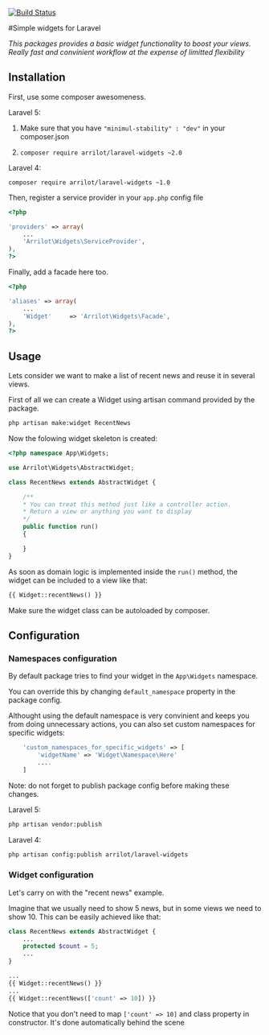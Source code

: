[![Build Status](https://travis-ci.org/Arrilot/laravel-widgets.svg?branch=master)](https://travis-ci.org/Arrilot/laravel-widgets)

#Simple widgets for Laravel

*This packages provides a basic widget functionality to boost your views. Really fast and convinient workflow at the expense of limitted flexibility*

## Installation

First, use some composer awesomeness.

Laravel 5:

1) Make sure that you have `"minimul-stability" : "dev"` in your composer.json

2) ```composer require arrilot/laravel-widgets ~2.0```

Laravel 4:

```composer require arrilot/laravel-widgets ~1.0```

Then, register a service provider in your `app.php` config file

```php
<?php

'providers' => array(
    ...
    'Arrilot\Widgets\ServiceProvider',
),
?>
```

Finally, add a facade here too.

```php
<?php

'aliases' => array(
    ...
    'Widget'     => 'Arrilot\Widgets\Facade',
),
?>
```

## Usage

Lets consider we want to make a list of recent news and reuse it in several views.

First of all we can create a Widget using artisan command provided by the package.
```bash
php artisan make:widget RecentNews
```

Now the folowing widget skeleton is created:
```php
<?php namespace App\Widgets;

use Arrilot\Widgets\AbstractWidget;

class RecentNews extends AbstractWidget {

    /**
    * You can treat this method just like a controller action.
    * Return a view or anything you want to display
    */
	public function run()
	{

	}
}
```

As soon as domain logic is implemented inside the `run()` method, the widget can be included to a view like that:
```php
{{ Widget::recentNews() }}
```
Make sure the widget class can be autoloaded by composer.

## Configuration

### Namespaces configuration
By default package tries to find your widget in the ```App\Widgets``` namespace.

You can override this by changing `default_namespace` property in the package config.

Althought using the default namespace is very convinient and keeps you from doing unnecessary actions, you can also set custom namespaces for specific widgets:
```php
    'custom_namespaces_for_specific_widgets' => [
        'widgetName' => 'Widget\Namespace\Here'
        ....
    ]
```

Note: do not forget to publish package config before making these changes.

Laravel 5:
```bash
php artisan vendor:publish
```

Laravel 4:
```bash
php artisan config:publish arrilot/laravel-widgets
```

### Widget configuration

Let's carry on with the "recent news" example.

Imagine that we usually need to show 5 news, but in some views we need to show 10.
This can be easily achieved like that:

```php
class RecentNews extends AbstractWidget {
    ...
    protected $count = 5;
    ...
}

...
{{ Widget::recentNews() }}
...
{{ Widget::recentNews(['count' => 10]) }}
```
Notice that you don't need to map `['count' => 10]` and class property in constructor. It's done automatically behind the scene
